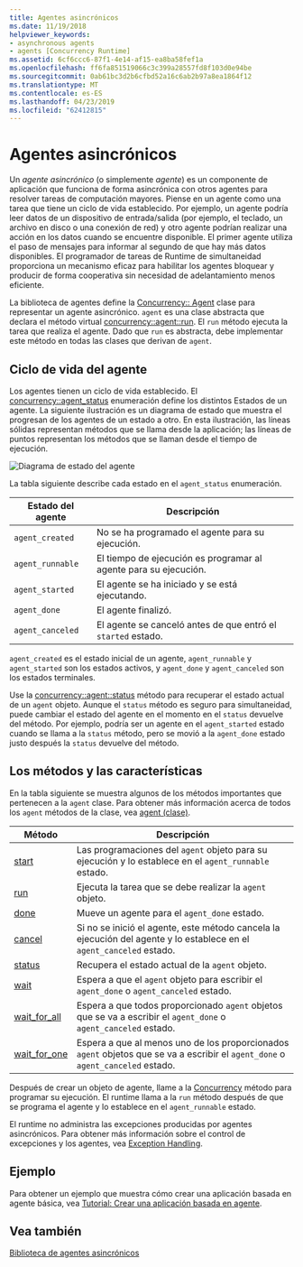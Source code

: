 ```yaml
---
title: Agentes asincrónicos
ms.date: 11/19/2018
helpviewer_keywords:
- asynchronous agents
- agents [Concurrency Runtime]
ms.assetid: 6cf6ccc6-87f1-4e14-af15-ea8ba58fef1a
ms.openlocfilehash: ff6fa851519066c3c399a28557fd8f103d0e94be
ms.sourcegitcommit: 0ab61bc3d2b6cfbd52a16c6ab2b97a8ea1864f12
ms.translationtype: MT
ms.contentlocale: es-ES
ms.lasthandoff: 04/23/2019
ms.locfileid: "62412815"
---
```

# <a name="asynchronous-agents"></a>Agentes asincrónicos

Un *agente asincrónico* (o simplemente *agente*) es un componente de aplicación que funciona de forma asincrónica con otros agentes para resolver tareas de computación mayores. Piense en un agente como una tarea que tiene un ciclo de vida establecido. Por ejemplo, un agente podría leer datos de un dispositivo de entrada/salida (por ejemplo, el teclado, un archivo en disco o una conexión de red) y otro agente podrían realizar una acción en los datos cuando se encuentre disponible. El primer agente utiliza el paso de mensajes para informar al segundo de que hay más datos disponibles. El programador de tareas de Runtime de simultaneidad proporciona un mecanismo eficaz para habilitar los agentes bloquear y producir de forma cooperativa sin necesidad de adelantamiento menos eficiente.

La biblioteca de agentes define la [Concurrency:: Agent](../../parallel/concrt/reference/agent-class.md) clase para representar un agente asincrónico. `agent` es una clase abstracta que declara el método virtual [concurrency::agent::run](reference/agent-class.md#run). El `run` método ejecuta la tarea que realiza el agente. Dado que `run` es abstracta, debe implementar este método en todas las clases que derivan de `agent`.

## <a name="agent-life-cycle"></a>Ciclo de vida del agente

Los agentes tienen un ciclo de vida establecido. El [concurrency::agent_status](reference/concurrency-namespace-enums.md#agent_status) enumeración define los distintos Estados de un agente. La siguiente ilustración es un diagrama de estado que muestra el progresan de los agentes de un estado a otro. En esta ilustración, las líneas sólidas representan métodos que se llama desde la aplicación; las líneas de puntos representan los métodos que se llaman desde el tiempo de ejecución.

![Diagrama de estado del agente](../../parallel/concrt/media/agentstate.png "diagrama de estado del agente")

La tabla siguiente describe cada estado en el `agent_status` enumeración.

|Estado del agente|Descripción|
|-----------------|-----------------|
|`agent_created`|No se ha programado el agente para su ejecución.|
|`agent_runnable`|El tiempo de ejecución es programar al agente para su ejecución.|
|`agent_started`|El agente se ha iniciado y se está ejecutando.|
|`agent_done`|El agente finalizó.|
|`agent_canceled`|El agente se canceló antes de que entró el `started` estado.|

`agent_created` es el estado inicial de un agente, `agent_runnable` y `agent_started` son los estados activos, y `agent_done` y `agent_canceled` son los estados terminales.

Use la [concurrency::agent::status](reference/agent-class.md#status) método para recuperar el estado actual de un `agent` objeto. Aunque el `status` método es seguro para simultaneidad, puede cambiar el estado del agente en el momento en el `status` devuelve del método. Por ejemplo, podría ser un agente en el `agent_started` estado cuando se llama a la `status` método, pero se movió a la `agent_done` estado justo después la `status` devuelve del método.

## <a name="methods-and-features"></a>Los métodos y las características

En la tabla siguiente se muestra algunos de los métodos importantes que pertenecen a la `agent` clase. Para obtener más información acerca de todos los `agent` métodos de la clase, vea [agent (clase)](../../parallel/concrt/reference/agent-class.md).

|Método|Descripción|
|------------|-----------------|
|[start](reference/agent-class.md#start)|Las programaciones del `agent` objeto para su ejecución y lo establece en el `agent_runnable` estado.|
|[run](reference/agent-class.md#run)|Ejecuta la tarea que se debe realizar la `agent` objeto.|
|[done](reference/agent-class.md#done)|Mueve un agente para el `agent_done` estado.|
|[cancel](../../parallel/concrt/cancellation-in-the-ppl.md#cancel)|Si no se inició el agente, este método cancela la ejecución del agente y lo establece en el `agent_canceled` estado.|
|[status](reference/agent-class.md#status)|Recupera el estado actual de la `agent` objeto.|
|[wait](reference/agent-class.md#wait)|Espera a que el `agent` objeto para escribir el `agent_done` o `agent_canceled` estado.|
|[wait_for_all](reference/agent-class.md#wait_for_all)|Espera a que todos proporcionado `agent` objetos que se va a escribir el `agent_done` o `agent_canceled` estado.|
|[wait_for_one](reference/agent-class.md#wait_for_one)|Espera a que al menos uno de los proporcionados `agent` objetos que se va a escribir el `agent_done` o `agent_canceled` estado.|

Después de crear un objeto de agente, llame a la [Concurrency](reference/agent-class.md#start) método para programar su ejecución. El runtime llama a la `run` método después de que se programa el agente y lo establece en el `agent_runnable` estado.

El runtime no administra las excepciones producidas por agentes asincrónicos. Para obtener más información sobre el control de excepciones y los agentes, vea [Exception Handling](../../parallel/concrt/exception-handling-in-the-concurrency-runtime.md).

## <a name="example"></a>Ejemplo

Para obtener un ejemplo que muestra cómo crear una aplicación basada en agente básica, vea [Tutorial: Crear una aplicación basada en agente](../../parallel/concrt/walkthrough-creating-an-agent-based-application.md).

## <a name="see-also"></a>Vea también

[Biblioteca de agentes asincrónicos](../../parallel/concrt/asynchronous-agents-library.md)
